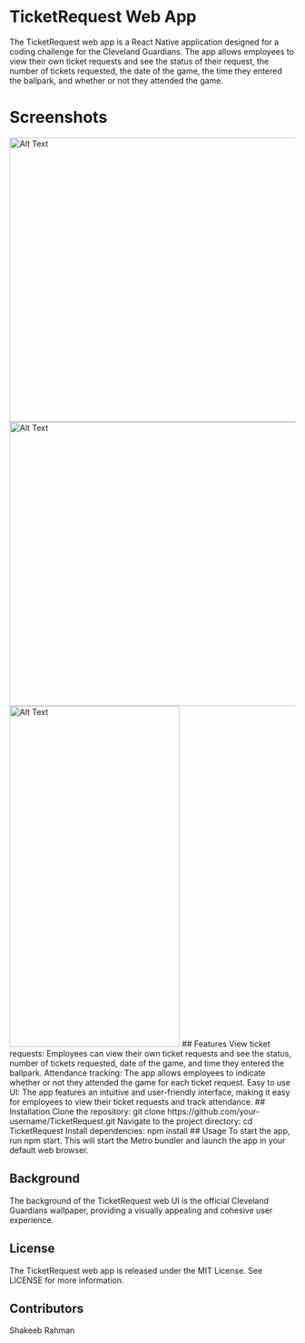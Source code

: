 # TicketRequest Web App
The TicketRequest web app is a React Native application designed for a coding challenge for the Cleveland Guardians. The app allows employees to view their own ticket requests and see the status of their request, the number of tickets requested, the date of the game, the time they entered the ballpark, and whether or not they attended the game.
# Screenshots
<img src="https://i.imgur.com/bxOSx9j.jpg" alt="Alt Text" width="700" height="500">
<img src="https://i.imgur.com/yFNRdZq.jpg" alt="Alt Text" width="700" height="500">
<img src="https://i.imgur.com/3tHhFVI.png" alt="Alt Text" width="300" height="600">
## Features
View ticket requests: Employees can view their own ticket requests and see the status, number of tickets requested, date of the game, and time they entered the ballpark.
Attendance tracking: The app allows employees to indicate whether or not they attended the game for each ticket request.
Easy to use UI: The app features an intuitive and user-friendly interface, making it easy for employees to view their ticket requests and track attendance.
## Installation
Clone the repository: git clone https://github.com/your-username/TicketRequest.git
Navigate to the project directory: cd TicketRequest
Install dependencies: npm install
## Usage
To start the app, run npm start. This will start the Metro bundler and launch the app in your default web browser.

## Background
The background of the TicketRequest web UI is the official Cleveland Guardians wallpaper, providing a visually appealing and cohesive user experience.

## License
The TicketRequest web app is released under the MIT License. See LICENSE for more information.

## Contributors
Shakeeb Rahman



